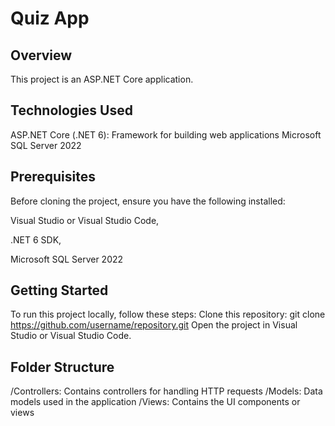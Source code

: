# Quiz App

## Overview
This project is an ASP.NET Core application.

## Technologies Used
ASP.NET Core (.NET 6): Framework for building web applications
Microsoft SQL Server 2022

## Prerequisites
Before cloning the project, ensure you have the following installed:

Visual Studio or Visual Studio Code,

.NET 6 SDK,

Microsoft SQL Server 2022

## Getting Started
To run this project locally, follow these steps:
Clone this repository: git clone https://github.com/username/repository.git
Open the project in Visual Studio or Visual Studio Code.

## Folder Structure
/Controllers: Contains controllers for handling HTTP requests
/Models: Data models used in the application
/Views: Contains the UI components or views
